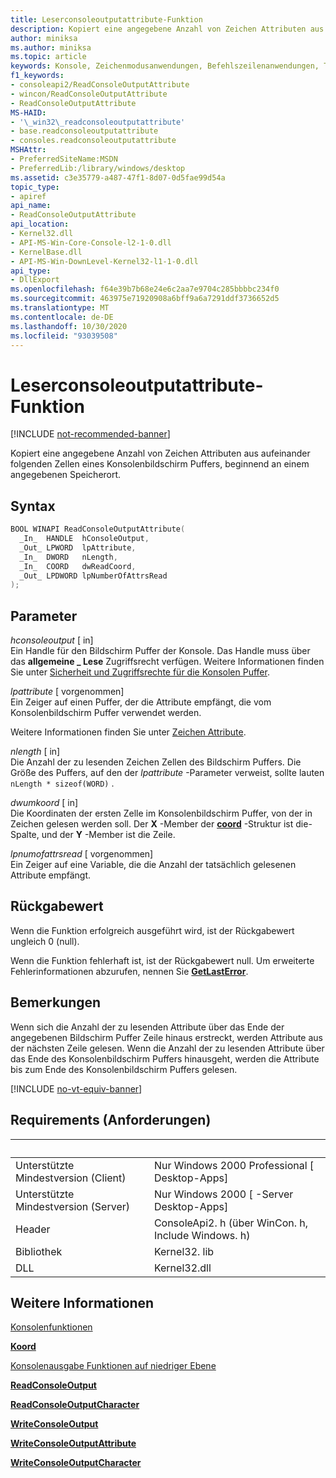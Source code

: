 ```yaml
---
title: Leserconsoleoutputattribute-Funktion
description: Kopiert eine angegebene Anzahl von Zeichen Attributen aus aufeinander folgenden Zellen eines Konsolenbildschirm Puffers, beginnend an einem angegebenen Speicherort.
author: miniksa
ms.author: miniksa
ms.topic: article
keywords: Konsole, Zeichenmodusanwendungen, Befehlszeilenanwendungen, Terminalanwendungen, Konsolen-API
f1_keywords:
- consoleapi2/ReadConsoleOutputAttribute
- wincon/ReadConsoleOutputAttribute
- ReadConsoleOutputAttribute
MS-HAID:
- '\_win32\_readconsoleoutputattribute'
- base.readconsoleoutputattribute
- consoles.readconsoleoutputattribute
MSHAttr:
- PreferredSiteName:MSDN
- PreferredLib:/library/windows/desktop
ms.assetid: c3e35779-a487-47f1-8d07-0d5fae99d54a
topic_type:
- apiref
api_name:
- ReadConsoleOutputAttribute
api_location:
- Kernel32.dll
- API-MS-Win-Core-Console-l2-1-0.dll
- KernelBase.dll
- API-MS-Win-DownLevel-Kernel32-l1-1-0.dll
api_type:
- DllExport
ms.openlocfilehash: f64e39b7b68e24e6c2aa7e9704c285bbbbc234f0
ms.sourcegitcommit: 463975e71920908a6bff9a6a7291ddf3736652d5
ms.translationtype: MT
ms.contentlocale: de-DE
ms.lasthandoff: 10/30/2020
ms.locfileid: "93039508"
---
```

# <a name="readconsoleoutputattribute-function"></a>Leserconsoleoutputattribute-Funktion

[!INCLUDE [not-recommended-banner](./includes/not-recommended-banner.md)]

Kopiert eine angegebene Anzahl von Zeichen Attributen aus aufeinander folgenden Zellen eines Konsolenbildschirm Puffers, beginnend an einem angegebenen Speicherort.

## <a name="syntax"></a>Syntax

```C
BOOL WINAPI ReadConsoleOutputAttribute(
  _In_  HANDLE  hConsoleOutput,
  _Out_ LPWORD  lpAttribute,
  _In_  DWORD   nLength,
  _In_  COORD   dwReadCoord,
  _Out_ LPDWORD lpNumberOfAttrsRead
);
```

## <a name="parameters"></a>Parameter

*hconsoleoutput* \[ in\]  
Ein Handle für den Bildschirm Puffer der Konsole. Das Handle muss über das **allgemeine \_ Lese** Zugriffsrecht verfügen. Weitere Informationen finden Sie unter [Sicherheit und Zugriffsrechte für die Konsolen Puffer](console-buffer-security-and-access-rights.md).

*lpattribute* \[ vorgenommen\]  
Ein Zeiger auf einen Puffer, der die Attribute empfängt, die vom Konsolenbildschirm Puffer verwendet werden.

Weitere Informationen finden Sie unter [Zeichen Attribute](console-screen-buffers.md#character-attributes).

*nlength* \[ in\]  
Die Anzahl der zu lesenden Zeichen Zellen des Bildschirm Puffers. Die Größe des Puffers, auf den der *lpattribute* -Parameter verweist, sollte lauten `nLength * sizeof(WORD)` .

*dwumkoord* \[ in\]  
Die Koordinaten der ersten Zelle im Konsolenbildschirm Puffer, von der in Zeichen gelesen werden soll. Der **X** -Member der [**coord**](coord-str.md) -Struktur ist die-Spalte, und der **Y** -Member ist die Zeile.

*lpnumofattrsread* \[ vorgenommen\]  
Ein Zeiger auf eine Variable, die die Anzahl der tatsächlich gelesenen Attribute empfängt.

## <a name="return-value"></a>Rückgabewert

Wenn die Funktion erfolgreich ausgeführt wird, ist der Rückgabewert ungleich 0 (null).

Wenn die Funktion fehlerhaft ist, ist der Rückgabewert null. Um erweiterte Fehlerinformationen abzurufen, nennen Sie [**GetLastError**](https://msdn.microsoft.com/library/windows/desktop/ms679360).

## <a name="remarks"></a>Bemerkungen

Wenn sich die Anzahl der zu lesenden Attribute über das Ende der angegebenen Bildschirm Puffer Zeile hinaus erstreckt, werden Attribute aus der nächsten Zeile gelesen. Wenn die Anzahl der zu lesenden Attribute über das Ende des Konsolenbildschirm Puffers hinausgeht, werden die Attribute bis zum Ende des Konsolenbildschirm Puffers gelesen.

[!INCLUDE [no-vt-equiv-banner](./includes/no-vt-equiv-banner.md)]

## <a name="requirements"></a>Requirements (Anforderungen)

| &nbsp; | &nbsp; |
|-|-|
| Unterstützte Mindestversion (Client) | Nur Windows 2000 Professional \[ Desktop-Apps\] |
| Unterstützte Mindestversion (Server) | Nur Windows 2000 \[ -Server Desktop-Apps\] |
| Header | ConsoleApi2. h (über WinCon. h, Include Windows. h) |
| Bibliothek | Kernel32. lib |
| DLL | Kernel32.dll |

## <a name="see-also"></a>Weitere Informationen

[Konsolenfunktionen](console-functions.md)

[**Koord**](coord-str.md)

[Konsolenausgabe Funktionen auf niedriger Ebene](low-level-console-output-functions.md)

[**ReadConsoleOutput**](readconsoleoutput.md)

[**ReadConsoleOutputCharacter**](readconsoleoutputcharacter.md)

[**WriteConsoleOutput**](writeconsoleoutput.md)

[**WriteConsoleOutputAttribute**](writeconsoleoutputattribute.md)

[**WriteConsoleOutputCharacter**](writeconsoleoutputcharacter.md)
